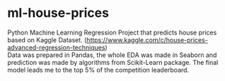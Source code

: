 # ml-house-prices
Python Machine Learning Regression Project that predicts house prices based on Kaggle Dataset. (https://www.kaggle.com/c/house-prices-advanced-regression-techniques)
<br>
Data was prepared in Pandas, the whole EDA was made in Seaborn and prediction was made by algorithms from Scikit-Learn package.
The final model leads me to the top 5% of the competition leaderboard.
